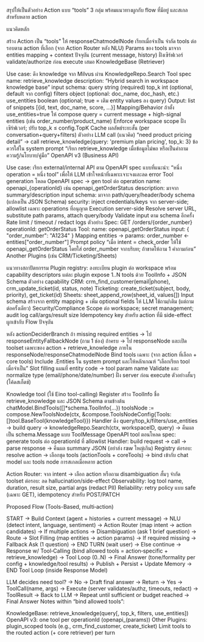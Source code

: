 สรุปให้เป็นตัวอย่าง Action แบบ “tools” 3 กลุ่ม พร้อมแนวทางผูกกับ flow ที่มีอยู่ และสเกลสำหรับหลาย action

แนวคิดหลัก

สร้าง Action เป็น “tools” ให้ responseChatmodelNode เรียกเมื่อจำเป็น
จำกัด tools ต่อรอบตาม action ที่เลือก (จาก Action Router หลัง NLU)
Params ของ tools มาจาก entities mapping + context ปัจจุบัน (current message, history)
ฝั่งเซิร์ฟเวอร์ validate/authorize ก่อน execute เสมอ
KnowledgeBase (Retriever)

Use case: ดึง knowledge จาก Milvus ผ่าน KnowledgeRepo.Search
Tool spec
name: retrieve_knowledge
description: “Hybrid search in workspace knowledge base”
input schema:
query string (required)
top_k int (optional, default จาก config)
filters object (optional: doc_name, doc_hash, etc.)
use_entities boolean (optional; true = เติม entity values ลง query)
Output: list of snippets [{id, text, doc_name, score, ...}]
Mapping/Behavior
ถ้าตั้ง use_entities=true ให้ compose query = current message + high-signal entities (เช่น order_number/product_name)
Enforce workspace scope ฝั่งเซิร์ฟเวอร์; ปรับ top_k ≤ config.TopK
Cache ผลลัพธ์ระยะสั้น (per conversation+query+filters)
ตัวอย่าง LLM call (แนวคิด)
“need product pricing detail” → call retrieve_knowledge{query: 'premium plan pricing', top_k: 3}
ข้อควรใส่ใน system prompt
“เรียก retrieve_knowledge เมื่อข้อมูลไม่พอ หรือเป็นคำถามความรู้/นโยบาย/คู่มือ”
OpenAPI v3 (Business API)

Use case: เรียก external/internal API ตาม OpenAPI spec
แบบที่แนะนำ: “หนึ่ง operation = หนึ่ง tool” เพื่อให้ LLM เข้าใจหน้าที่เฉพาะเจาะจงและลด error
Tool generation
โหลด OpenAPI spec → gen tool ต่อ operation
name: openapi_{operationId} เช่น openapi_getOrderStatus
description: มาจาก summary/description
input schema: มาจาก path/query/header/body schema (แปลงเป็น JSON Schema)
security: inject credentials/keys จาก server-side; allowlist เฉพาะ operations ที่อนุญาต
Execution server-side
Resolve server URL, substitute path params, attach query/body
Validate input ตาม schema อีกครั้ง
Rate limit / timeout / redact logs
ตัวอย่าง
Spec: GET /orders/{order_number} operationId: getOrderStatus
Tool:
name: openapi_getOrderStatus
input: { "order_number": "A1234" }
Mapping entities → params: order_number ← entities["order_number"]
Prompt policy
“เมื่อ intent = check_order ให้ใช้ openapi_getOrderStatus โดยใส่ order_number จากบริบท; ถ้าขาดให้ถาม 1 คำถามก่อน”
Another Plugins (เช่น CRM/Ticketing/Sheets)

แนวทางสถาปัตยกรรม
Plugin registry: ลงทะเบียน plugin ต่อ workspace พร้อม capability descriptors
แต่ละ plugin expose 1..N tools ด้วย ToolInfo + JSON Schema
ตัวอย่าง capability
CRM: crm_find_customer(email|phone), crm_update_ticket(id, status, note)
Ticketing: create_ticket(subject, body, priority), get_ticket(id)
Sheets: sheet_append_row(sheet_id, values[])
Input schema
สร้างจาก entity mapping + เพิ่ม optional fields ให้ LLM ใช้ถาม/เติม (แต่ถามต่อครั้งเดียว)
Security/Compliance
Scope ต่อ workspace; secret management; audit log call/args/result size
Idempotency key สำหรับ action ที่มี side-effect
ผูกเข้ากับ Flow ปัจจุบัน

หลัง actionDeciderBranch
ถ้า missing required entities → ไป responseEntityFallbackNode (ถาม 1 ช่อง)
ถ้าครบ → ไป responseNode และเปิด toolset เฉพาะของ action + retrieve_knowledge
ภายใน responseNode/responseChatmodelNode
Bind tools เฉพาะ (จาก action ที่เลือก + core tools)
Include .Entities ใน system prompt และให้หลักเกณฑ์ “เลือกเรียก tool เมื่อจำเป็น”
Slot filling
แผนที่ entity code → tool param name
Validate และ normalize type (email/phone/date/number) ฝั่ง server ก่อน execute
ตัวอย่างสั้นๆ (โค้ดสเก็ตช์)

Knowledge tool (ใช้ Eino tool-calling)
Register
สร้าง ToolInfo ชื่อ retrieve_knowledge และ JSON Schema ตามข้างต้น
chatModel.BindTools([]*schema.ToolInfo{...})
toolsNode := compose.NewToolsNode(ctx, &compose.ToolsNodeConfig{Tools: []tool.BaseTool{knowledgeTool}})
Handler
ดึง query/top_k/filters/use_entities → build query → knowledgeRepo.Search(ctx, workspaceID, query) → คืนผลเป็น schema.Message แบบ ToolMessage
OpenAPI tool
ตอนโหลด spec: generate tools ต่อ operationId ที่ allowlist
Handler: build request → call → parse response → คืนผล summary JSON (อย่าส่ง raw ใหญ่เกิน)
Registry
ต่อรอบ: resolve action → เลือกชุด tools (actionTools + coreTools) → bind เข้ากับ chat model และ tools node
การสเกลเมื่อหลาย action

Action Router: จาก intent → เลือก action หรือถาม disambiguation สั้นๆ
จำกัด toolset ต่อรอบ: ลด hallucination/side-effect
Observability: log tool name, duration, result size, partial args (redact PII)
Reliability: retry policy แบบ safe (เฉพาะ GET), idempotency สำหรับ POST/PATCH

Proposed Flow (Tools-Based, multi‑action)

START
→ Build Context (agent + histories + current message)
→ NLU (detect intent, language, sentiment)
→ Action Router (map intent → action candidates)
→ If multiple actions → Disambiguation (ask 1 brief question) → Route
→ Slot Filling (map entities → action params)
→ If required missing → Fallback Ask (1 question) → END TURN (wait user)
→ Else continue
→ Response w/ Tool‑Calling (bind allowed tools = action‑specific + retrieve_knowledge)
→ Tool Loop (0..N)
→ Final Answer (tone/formality per config + knowledge/tool results)
→ Publish + Persist + Update Memory
→ END
Tool Loop (inside Response Model)

LLM decides need tool?
→ No → Draft final answer → Return
→ Yes → ToolCall(name, args)
→ Execute (server validates/authz, timeouts, redact)
→ ToolResult → Back to LLM
→ Repeat until sufficient or budget reached → Final Answer
Notes within “bind allowed tools”:

KnowledgeBase: retrieve_knowledge(query[, top_k, filters, use_entities])
OpenAPI v3: one tool per operationId (openapi_<opId>(params))
Other Plugins: plugin_scoped tools (e.g., crm_find_customer, create_ticket)
Limit tools to the routed action (+ core retriever) per turn